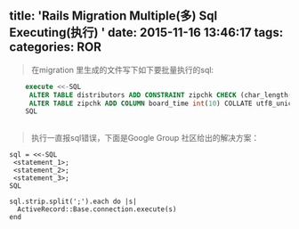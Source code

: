 title: 'Rails Migration Multiple(多) Sql Executing(执行) '
date: 2015-11-16 13:46:17
tags:
categories: ROR
---
>在migration 里生成的文件写下如下要批量执行的sql:
```sql
	execute <<-SQL
     ALTER TABLE distributors ADD CONSTRAINT zipchk CHECK (char_length(zipcode) = 5) NO INHERIT;
     ALTER TABLE zipchk ADD COLUMN board_time int(10) COLLATE utf8_unicode_ci DEFAULT NULL COMMENT '时间';      
    SQL
      
```
>执行一直报sql错误，下面是Google Group 社区给出的解决方案：
```
sql = <<-SQL 
 <statement_1>; 
 <statement_2>; 
 <statement_3>; 
SQL 

sql.strip.split(';').each do |s| 
  ActiveRecord::Base.connection.execute(s) 
end 
```